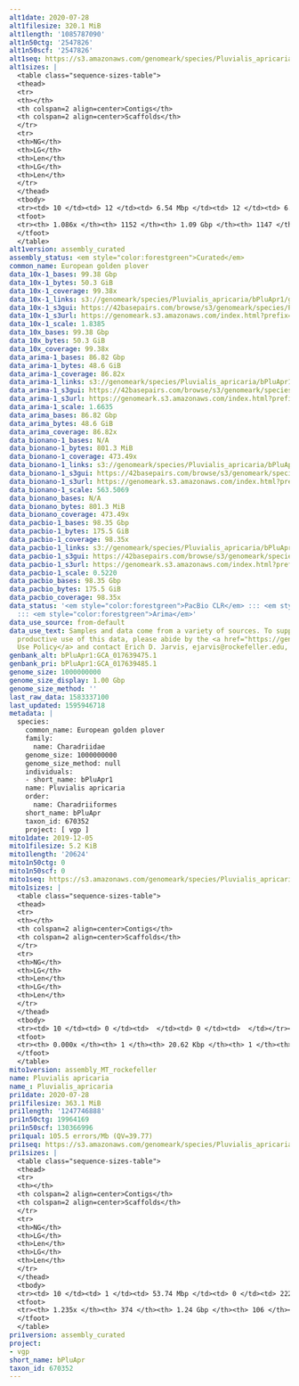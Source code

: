```yaml
---
alt1date: 2020-07-28
alt1filesize: 320.1 MiB
alt1length: '1085787090'
alt1n50ctg: '2547826'
alt1n50scf: '2547826'
alt1seq: https://s3.amazonaws.com/genomeark/species/Pluvialis_apricaria/bPluApr1/assembly_curated/bPluApr1.alt.cur.20200728.fasta.gz
alt1sizes: |
  <table class="sequence-sizes-table">
  <thead>
  <tr>
  <th></th>
  <th colspan=2 align=center>Contigs</th>
  <th colspan=2 align=center>Scaffolds</th>
  </tr>
  <tr>
  <th>NG</th>
  <th>LG</th>
  <th>Len</th>
  <th>LG</th>
  <th>Len</th>
  </tr>
  </thead>
  <tbody>
  <tr><td> 10 </td><td> 12 </td><td> 6.54 Mbp </td><td> 12 </td><td> 6.54 Mbp </td></tr><tr><td> 20 </td><td> 29 </td><td> 5.08 Mbp </td><td> 29 </td><td> 5.08 Mbp </td></tr><tr><td> 30 </td><td> 51 </td><td> 3.79 Mbp </td><td> 51 </td><td> 3.79 Mbp </td></tr><tr><td> 40 </td><td> 80 </td><td> 3.09 Mbp </td><td> 80 </td><td> 3.09 Mbp </td></tr><tr style="background-color:#cccccc;"><td> 50 </td><td> 116 </td><td> 2.55 Mbp </td><td> 116 </td><td> 2.55 Mbp </td></tr><tr><td> 60 </td><td> 159 </td><td> 2.09 Mbp </td><td> 159 </td><td> 2.09 Mbp </td></tr><tr><td> 70 </td><td> 212 </td><td> 1.71 Mbp </td><td> 212 </td><td> 1.71 Mbp </td></tr><tr><td> 80 </td><td> 282 </td><td> 1.21 Mbp </td><td> 282 </td><td> 1.21 Mbp </td></tr><tr><td> 90 </td><td> 378 </td><td> 0.85 Mbp </td><td> 378 </td><td> 0.85 Mbp </td></tr><tr><td> 100 </td><td> 540 </td><td> 443.27 Kbp </td><td> 540 </td><td> 443.27 Kbp </td></tr></tbody>
  <tfoot>
  <tr><th> 1.086x </th><th> 1152 </th><th> 1.09 Gbp </th><th> 1147 </th><th> 1.09 Gbp </th></tr>
  </tfoot>
  </table>
alt1version: assembly_curated
assembly_status: <em style="color:forestgreen">Curated</em>
common_name: European golden plover
data_10x-1_bases: 99.38 Gbp
data_10x-1_bytes: 50.3 GiB
data_10x-1_coverage: 99.38x
data_10x-1_links: s3://genomeark/species/Pluvialis_apricaria/bPluApr1/genomic_data/10x/<br>
data_10x-1_s3gui: https://42basepairs.com/browse/s3/genomeark/species/Pluvialis_apricaria/bPluApr1/genomic_data/10x/
data_10x-1_s3url: https://genomeark.s3.amazonaws.com/index.html?prefix=species/Pluvialis_apricaria/bPluApr1/genomic_data/10x/
data_10x-1_scale: 1.8385
data_10x_bases: 99.38 Gbp
data_10x_bytes: 50.3 GiB
data_10x_coverage: 99.38x
data_arima-1_bases: 86.82 Gbp
data_arima-1_bytes: 48.6 GiB
data_arima-1_coverage: 86.82x
data_arima-1_links: s3://genomeark/species/Pluvialis_apricaria/bPluApr1/genomic_data/arima/<br>
data_arima-1_s3gui: https://42basepairs.com/browse/s3/genomeark/species/Pluvialis_apricaria/bPluApr1/genomic_data/arima/
data_arima-1_s3url: https://genomeark.s3.amazonaws.com/index.html?prefix=species/Pluvialis_apricaria/bPluApr1/genomic_data/arima/
data_arima-1_scale: 1.6635
data_arima_bases: 86.82 Gbp
data_arima_bytes: 48.6 GiB
data_arima_coverage: 86.82x
data_bionano-1_bases: N/A
data_bionano-1_bytes: 801.3 MiB
data_bionano-1_coverage: 473.49x
data_bionano-1_links: s3://genomeark/species/Pluvialis_apricaria/bPluApr1/genomic_data/bionano/<br>
data_bionano-1_s3gui: https://42basepairs.com/browse/s3/genomeark/species/Pluvialis_apricaria/bPluApr1/genomic_data/bionano/
data_bionano-1_s3url: https://genomeark.s3.amazonaws.com/index.html?prefix=species/Pluvialis_apricaria/bPluApr1/genomic_data/bionano/
data_bionano-1_scale: 563.5069
data_bionano_bases: N/A
data_bionano_bytes: 801.3 MiB
data_bionano_coverage: 473.49x
data_pacbio-1_bases: 98.35 Gbp
data_pacbio-1_bytes: 175.5 GiB
data_pacbio-1_coverage: 98.35x
data_pacbio-1_links: s3://genomeark/species/Pluvialis_apricaria/bPluApr1/genomic_data/pacbio/<br>
data_pacbio-1_s3gui: https://42basepairs.com/browse/s3/genomeark/species/Pluvialis_apricaria/bPluApr1/genomic_data/pacbio/
data_pacbio-1_s3url: https://genomeark.s3.amazonaws.com/index.html?prefix=species/Pluvialis_apricaria/bPluApr1/genomic_data/pacbio/
data_pacbio-1_scale: 0.5220
data_pacbio_bases: 98.35 Gbp
data_pacbio_bytes: 175.5 GiB
data_pacbio_coverage: 98.35x
data_status: '<em style="color:forestgreen">PacBio CLR</em> ::: <em style="color:forestgreen">10x</em>
  ::: <em style="color:forestgreen">Arima</em>'
data_use_source: from-default
data_use_text: Samples and data come from a variety of sources. To support fair and
  productive use of this data, please abide by the <a href="https://genome10k.soe.ucsc.edu/data-use-policies/">Data
  Use Policy</a> and contact Erich D. Jarvis, ejarvis@rockefeller.edu, with any questions.
genbank_alt: bPluApr1:GCA_017639475.1
genbank_pri: bPluApr1:GCA_017639485.1
genome_size: 1000000000
genome_size_display: 1.00 Gbp
genome_size_method: ''
last_raw_data: 1583337100
last_updated: 1595946718
metadata: |
  species:
    common_name: European golden plover
    family:
      name: Charadriidae
    genome_size: 1000000000
    genome_size_method: null
    individuals:
    - short_name: bPluApr1
    name: Pluvialis apricaria
    order:
      name: Charadriiformes
    short_name: bPluApr
    taxon_id: 670352
    project: [ vgp ]
mito1date: 2019-12-05
mito1filesize: 5.2 KiB
mito1length: '20624'
mito1n50ctg: 0
mito1n50scf: 0
mito1seq: https://s3.amazonaws.com/genomeark/species/Pluvialis_apricaria/bPluApr1/assembly_MT_rockefeller/bPluApr1.MT.20191205.fasta.gz
mito1sizes: |
  <table class="sequence-sizes-table">
  <thead>
  <tr>
  <th></th>
  <th colspan=2 align=center>Contigs</th>
  <th colspan=2 align=center>Scaffolds</th>
  </tr>
  <tr>
  <th>NG</th>
  <th>LG</th>
  <th>Len</th>
  <th>LG</th>
  <th>Len</th>
  </tr>
  </thead>
  <tbody>
  <tr><td> 10 </td><td> 0 </td><td>  </td><td> 0 </td><td>  </td></tr><tr><td> 20 </td><td> 0 </td><td>  </td><td> 0 </td><td>  </td></tr><tr><td> 30 </td><td> 0 </td><td>  </td><td> 0 </td><td>  </td></tr><tr><td> 40 </td><td> 0 </td><td>  </td><td> 0 </td><td>  </td></tr><tr style="background-color:#cccccc;"><td> 50 </td><td> 0 </td><td style="background-color:#ff8888;">  </td><td> 0 </td><td style="background-color:#ff8888;">  </td></tr><tr><td> 60 </td><td> 0 </td><td>  </td><td> 0 </td><td>  </td></tr><tr><td> 70 </td><td> 0 </td><td>  </td><td> 0 </td><td>  </td></tr><tr><td> 80 </td><td> 0 </td><td>  </td><td> 0 </td><td>  </td></tr><tr><td> 90 </td><td> 0 </td><td>  </td><td> 0 </td><td>  </td></tr><tr><td> 100 </td><td> 0 </td><td>  </td><td> 0 </td><td>  </td></tr></tbody>
  <tfoot>
  <tr><th> 0.000x </th><th> 1 </th><th> 20.62 Kbp </th><th> 1 </th><th> 20.62 Kbp </th></tr>
  </tfoot>
  </table>
mito1version: assembly_MT_rockefeller
name: Pluvialis apricaria
name_: Pluvialis_apricaria
pri1date: 2020-07-28
pri1filesize: 363.1 MiB
pri1length: '1247746888'
pri1n50ctg: 19964169
pri1n50scf: 130366996
pri1qual: 105.5 errors/Mb (QV=39.77)
pri1seq: https://s3.amazonaws.com/genomeark/species/Pluvialis_apricaria/bPluApr1/assembly_curated/bPluApr1.pri.cur.20200728.fasta.gz
pri1sizes: |
  <table class="sequence-sizes-table">
  <thead>
  <tr>
  <th></th>
  <th colspan=2 align=center>Contigs</th>
  <th colspan=2 align=center>Scaffolds</th>
  </tr>
  <tr>
  <th>NG</th>
  <th>LG</th>
  <th>Len</th>
  <th>LG</th>
  <th>Len</th>
  </tr>
  </thead>
  <tbody>
  <tr><td> 10 </td><td> 1 </td><td> 53.74 Mbp </td><td> 0 </td><td> 222.69 Mbp </td></tr><tr><td> 20 </td><td> 3 </td><td> 33.19 Mbp </td><td> 0 </td><td> 222.69 Mbp </td></tr><tr><td> 30 </td><td> 7 </td><td> 26.50 Mbp </td><td> 1 </td><td> 170.65 Mbp </td></tr><tr><td> 40 </td><td> 11 </td><td> 23.37 Mbp </td><td> 2 </td><td> 130.37 Mbp </td></tr><tr style="background-color:#cccccc;"><td> 50 </td><td> 16 </td><td style="background-color:#88ff88;"> 19.96 Mbp </td><td> 2 </td><td style="background-color:#88ff88;"> 130.37 Mbp </td></tr><tr><td> 60 </td><td> 21 </td><td> 16.73 Mbp </td><td> 3 </td><td> 87.94 Mbp </td></tr><tr><td> 70 </td><td> 28 </td><td> 13.66 Mbp </td><td> 5 </td><td> 82.58 Mbp </td></tr><tr><td> 80 </td><td> 35 </td><td> 11.85 Mbp </td><td> 6 </td><td> 73.76 Mbp </td></tr><tr><td> 90 </td><td> 46 </td><td> 7.26 Mbp </td><td> 8 </td><td> 32.00 Mbp </td></tr><tr><td> 100 </td><td> 62 </td><td> 5.29 Mbp </td><td> 11 </td><td> 25.54 Mbp </td></tr></tbody>
  <tfoot>
  <tr><th> 1.235x </th><th> 374 </th><th> 1.24 Gbp </th><th> 106 </th><th> 1.25 Gbp </th></tr>
  </tfoot>
  </table>
pri1version: assembly_curated
project:
- vgp
short_name: bPluApr
taxon_id: 670352
---
```

